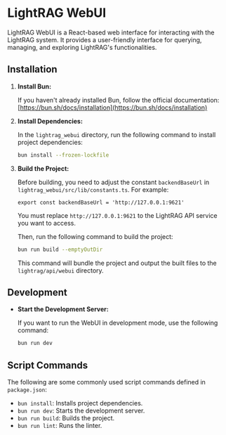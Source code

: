 # LightRAG WebUI

LightRAG WebUI is a React-based web interface for interacting with the LightRAG system. It provides a user-friendly interface for querying, managing, and exploring LightRAG's functionalities.

## Installation

1.  **Install Bun:**

    If you haven't already installed Bun, follow the official documentation: [https://bun.sh/docs/installation](https://bun.sh/docs/installation)

2.  **Install Dependencies:**

    In the `lightrag_webui` directory, run the following command to install project dependencies:

    ```bash
    bun install --frozen-lockfile
    ```

3.  **Build the Project:**

    Before building, you need to adjust the constant `backendBaseUrl` in `lightrag_webui/src/lib/constants.ts`. For example:
    ```
    export const backendBaseUrl = 'http://127.0.0.1:9621'
    ```
    You must replace `http://127.0.0.1:9621` to the LightRAG API service you want to access.

    Then, run the following command to build the project:

    ```bash
    bun run build --emptyOutDir
    ```

    This command will bundle the project and output the built files to the `lightrag/api/webui` directory.

## Development

- **Start the Development Server:**

  If you want to run the WebUI in development mode, use the following command:

  ```bash
  bun run dev
  ```

## Script Commands

The following are some commonly used script commands defined in `package.json`:

- `bun install`: Installs project dependencies.
- `bun run dev`: Starts the development server.
- `bun run build`: Builds the project.
- `bun run lint`: Runs the linter.
